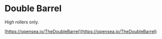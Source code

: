 # Double Barrel

High rollers only.&#x20;

[https://opensea.io/TheDoubleBarrel](https://opensea.io/TheDoubleBarrel)
